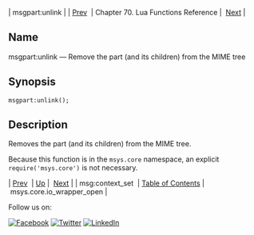 | msgpart:unlink |
| [Prev](lua.ref.msg_context_set.php)  | Chapter 70. Lua Functions Reference |  [Next](lua.ref.msys.core.io_wrapper_open.php) |

<a name="lua.ref.msgpart_unlink"></a>
## Name

msgpart:unlink — Remove the part (and its children) from the MIME tree

<a name="idp16000416"></a>
## Synopsis

`msgpart:unlink();`

<a name="idp16002656"></a>
## Description

Removes the part (and its children) from the MIME tree.

Because this function is in the `msys.core` namespace, an explicit `require('msys.core')` is not necessary.

| [Prev](lua.ref.msg_context_set.php)  | [Up](lua.function.details.php) |  [Next](lua.ref.msys.core.io_wrapper_open.php) |
| msg:context_set  | [Table of Contents](index.php) |  msys.core.io_wrapper_open |

Follow us on:

[![Facebook](https://support.messagesystems.com/images/icon-facebook.png)](http://www.facebook.com/messagesystems) [![Twitter](https://support.messagesystems.com/images/icon-twitter.png)](http://twitter.com/#!/MessageSystems) [![LinkedIn](https://support.messagesystems.com/images/icon-linkedin.png)](http://www.linkedin.com/company/message-systems)